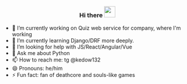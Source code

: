<div align="center" id="layer1">
<h3> Hi there <img src="https://raw.githubusercontent.com/kedow132/kedow132/master/wave.gif" width="30px"> </h3>
</div>



- 🔭 I’m currently working on Quiz web service for company, where I'm working
- 🌱 I’m currently learning Django/DRF more deeply.
- 🤔 I’m looking for help with JS/React/Angular/Vue
- 💬 Ask me about Python
- 📫 How to reach me: tg @kedow132
- 😄 Pronouns: he/him
- ⚡ Fun fact: fan of deathcore and souls-like games

### 


<!--START_SECTION:waka-->
<!--END_SECTION:waka-->


